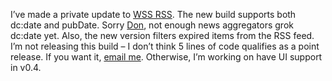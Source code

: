 I’ve made a private update to [WSS RSS](prj_sharepointsynd.aspx). The
new build supports both dc:date and pubDate. Sorry
[Don](http://www.gotdotnet.com/team/dbox/default.aspx), not enough news
aggregators grok dc:date yet. Also, the new version filters expired
items from the RSS feed. I’m not releasing this build – I don’t think 5
lines of code qualifies as a point release. If you want it, [email
me](mailto:harry@devhawk.net). Otherwise, I’m working on have UI support
in v0.4.
